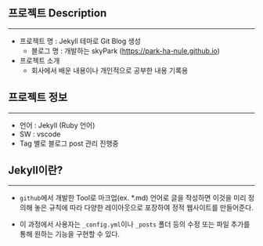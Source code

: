 ## 프로젝트 Description
---
- 프로젝트 명 : Jekyll 테마로 Git Blog 생성
  - 블로그 명 : 개발하는 skyPark (https://park-ha-nule.github.io)
- 프로젝트 소개
  - 회사에서 배운 내용이나 개인적으로 공부한 내용 기록용

  

## 프로젝트 정보
---
- 언어 : Jekyll (Ruby 언어)
- SW : vscode
- Tag 별로 블로그 post 관리 진행중


## Jekyll이란?
---
- `github`에서 개발한 Tool로 마크업(ex. *.md) 언어로 글을 작성하면 이것을 미리 정의해 놓은 규칙에 따라 다양한 레이아웃으로 포장하여 정적 웹사이트를 만들어준다.

- 이 과정에서 사용자는 `_config.yml`이나 `_posts` 폴더 등의 수정 또는 파일 추가를 통해 원하는 기능을 구현할 수 있다.